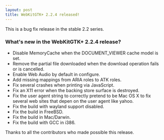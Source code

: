 ```yaml
---
layout: post
title: WebKitGTK+ 2.2.4 released!
---
```


This is a bug fix release in the stable 2.2 series.

### What's new in the WebKitGTK+ 2.2.4 release?

 - Disable MemoryCache when the DOCUMENT_VIEWER cache model is set.
 - Remove the partial file downloaded when the download operation
   fails or is cancelled.
 - Enable Web Audio by default in configure.
 - Add missing mappings from ARIA roles to ATK roles.
 - Fix several crashes when printing via JavaScript.
 - Fix an X11 error when the backing store surface is destroyed.
 - Fix the user agent string to correctly pretend to be Mac OS X to
   fix several web sites that depen on the user agent like yahoo.
 - Fix the build with wayland support disabled.
 - Fix the build in FreeBSD.
 - Fix the build in Mac/Darwin.
 - Fix the build with GCC in i386.

Thanks to all the contributors who made possible this release.
